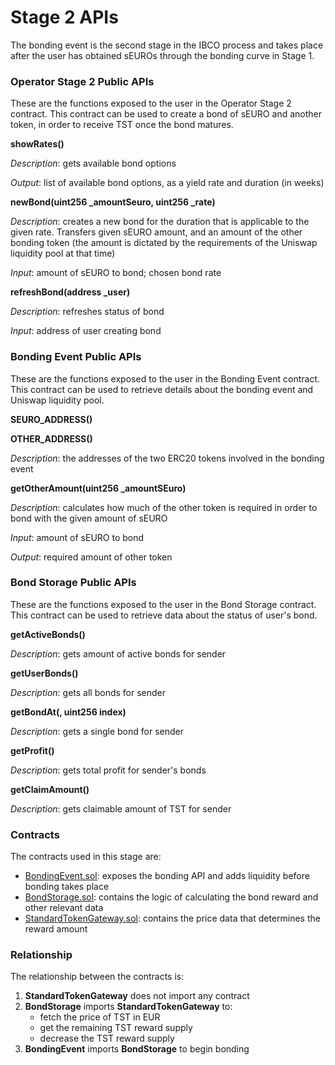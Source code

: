 # Stage 2 APIs

The bonding event is the second stage in the IBCO process and takes place after the user has obtained sEUROs through the bonding curve in Stage 1.

### Operator Stage 2 Public APIs

These are the functions exposed to the user in the Operator Stage 2 contract. This contract can be used to create a bond of sEURO and another token, in order to receive TST once the bond matures.

**showRates()**

*Description*: gets available bond options

*Output*: list of available bond options, as a yield rate and duration (in weeks)

**newBond(uint256 _amountSeuro, uint256 _rate)**

*Description*: creates a new bond for the duration that is applicable to the given rate. Transfers given sEURO amount, and an amount of the other bonding token (the amount is dictated by the requirements of the Uniswap liquidity pool at that time)

*Input*: amount of sEURO to bond; chosen bond rate

**refreshBond(address _user)**

*Description*: refreshes status of bond

*Input*: address of user creating bond

### Bonding Event Public APIs

These are the functions exposed to the user in the Bonding Event contract. This contract can be used to retrieve details about the bonding event and Uniswap liquidity pool.

**SEURO_ADDRESS()**

**OTHER_ADDRESS()**

*Description*: the addresses of the two ERC20 tokens involved in the bonding event

**getOtherAmount(uint256 _amountSEuro)**

*Description*: calculates how much of the other token is required in order to bond with the given amount of sEURO

*Input*: amount of sEURO to bond

*Output*: required amount of other token

### Bond Storage Public APIs

These are the functions exposed to the user in the Bond Storage contract. This contract can be used to retrieve data about the status of user's bond.

**getActiveBonds()**

*Description*: gets amount of active bonds for sender

**getUserBonds()**

*Description*: gets all bonds for sender

**getBondAt(, uint256 index)**

*Description*: gets a single bond for sender

**getProfit()**

*Description*: gets total profit for sender's bonds

**getClaimAmount()**

*Description*: gets claimable amount of TST for sender


### Contracts
The contracts used in this stage are:

- [BondingEvent.sol](../../contracts/BondingEvent.sol): exposes the bonding API and adds liquidity before bonding takes place
- [BondStorage.sol](../../contracts/BondStorage.sol): contains the logic of calculating the bond reward and other relevant data
- [StandardTokenGateway.sol](../../contracts/StandardTokenGateway.sol): contains the price data that determines the reward amount

### Relationship
The relationship between the contracts is:
1. **StandardTokenGateway** does not import any contract
2. **BondStorage** imports **StandardTokenGateway** to:
   * fetch the price of TST in EUR
   * get the remaining TST reward supply
   * decrease the TST reward supply
3. **BondingEvent** imports **BondStorage** to begin bonding
